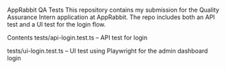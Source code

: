 AppRabbit QA Tests
This repository contains my submission for the Quality Assurance Intern application at AppRabbit. The repo includes both an API test and a UI test for the login flow.

Contents
tests/api-login.test.ts – API test for login

tests/ui-login.test.ts – UI test using Playwright for the admin dashboard login
